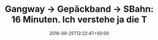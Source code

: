 ---
retweeted: false
source: <a href="http://twitter.com/download/android" rel="nofollow">Twitter for Android</a>
entities:
  hashtags: []
  symbols: []
  user_mentions: []
  urls: []
display_text_range:
- '0'
- '129'
favorite_count: '4'
id_str: '780019717427920896'
truncated: false
retweet_count: '0'
id: '780019717427920896'
created_at: Sun Sep 25 12:22:47 +0000 2016
favorited: false
full_text: 'Gangway -&gt; Gepäckband -&gt; SBahn: 16 Minuten. Ich verstehe ja die
  TXL-Romantiker, aber so schlimm ist das hier auch nicht. :D'
lang: de
tags:
- pesos/twitter
date: '2016-09-25T12:22:47+00:00'
src: https://twitter.com/bascht/status/780019717427920896
original_url: https://twitter.com/bascht/status/780019717427920896
type: twitter_tweet
text: 'Gangway -&gt; Gepäckband -&gt; SBahn: 16 Minuten. Ich verstehe ja die TXL-Romantiker,
  aber so schlimm ist das hier auch nicht. :D'
title: 'Gangway -&gt; Gepäckband -&gt; SBahn: 16 Minuten. Ich verstehe ja die T'

---